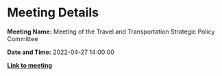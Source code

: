 # Meeting Details

**Meeting Name:** Meeting of the Travel and Transportation Strategic Policy Committee

**Date and Time:** 2022-04-27 14:00:00

**<a href="https://www.limerick.ie/council/whats-on/meeting-travel-and-transportation-strategic-policy-committee-13" target="_blank">Link to meeting</a>**
